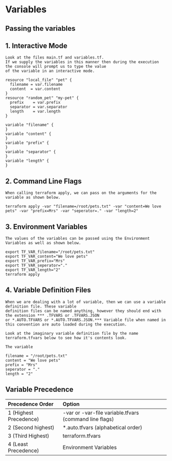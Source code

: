 # Variables

## Passing the variables

## 1. Interactive Mode
    Look at the files main.tf and variables.tf.
    If we supply the variables in this manner then during the execution the console will prompt us to type the value 
    of the variable in an interactive mode.

```terraform:
resource "local_file" "pet" {
  filename = var.filename
  content  = var.content
}
resource "random_pet" "my-pet" {
  prefix    = var.prefix
  separator = var.separator
  length    = var.length
}
```

```terraform:
variable "filename" {
}
variable "content" {
}
variable "prefix" {
}
variable "separator" {
}
variable "length" {
}
```

## 2. Command Line Flags
    When calling terraform apply, we can pass on the arguments for the variable as shown below.
```terraform:
terraform apply -var "filename=/root/pets.txt" -var "content=We love pets" -var "prefix=Mrs" -var "seperator=." -var "length=2"
```

## 3. Environment Variables
    The values of the variables can be passed using the Environment Variables as well as shown below.
```terraform:
export TF_VAR_filename="/root/pets.txt"
export TF_VAR_content="We love pets"
export TF_VAR_prefix="Mrs"
export TF_VAR_seperator="."
export TF_VAR_length="2"
terraform apply
```

## 4. Variable Definition Files
    When we are dealing with a lot of variable, then we can use a variable definition file. These variable
    definition files can be named anything, however they should end with the extension *** .TFVARS or .TFVARS.JSON 
    or *.AUTO.TFVARS or *.AUTO.TFVARS.JSON.*** Variable file when named in this convention are auto loaded during the execution.

    Look at the imaginary variable definition file by the name terraform.tfvars below to see how it's contents look.

    The variable
```terraform:
filename = "/root/pets.txt"
content = "We love pets"
prefix = "Mrs"
seperator = "."
length = "2"
``` 

## Variable Precedence

| Precedence Order | Option |  
|:-----------------|:-------|  
| 1 (Highest Precedence) | -var or -var-file variable.tfvars (command line flags) |
| 2 (Second highest) | *.auto.tfvars (alphabetical order) |
| 3 (Third Highest) | terraform.tfvars |
| 4 (Least Precedence) | Environment Variables |
